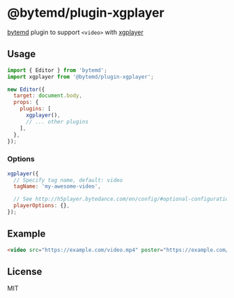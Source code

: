 # @bytemd/plugin-xgplayer

[bytemd](https://github.com/bytedance/bytemd) plugin to support `<video>` with [xgplayer](https://github.com/bytedance/xgplayer)

## Usage

```js
import { Editor } from 'bytemd';
import xgplayer from '@bytemd/plugin-xgplayer';

new Editor({
  target: document.body,
  props: {
    plugins: [
      xgplayer(),
      // ... other plugins
    ],
  },
});
```

### Options

```js
xgplayer({
  // Specify tag name, default: video
  tagName: 'my-awesome-video',

  // See http://h5player.bytedance.com/en/config/#optional-configuration
  playerOptions: {},
});
```

## Example

```md
<video src="https://example.com/video.mp4" poster="https://example.com/poster.png" width="720" height="480"></video>
```

## License

MIT
